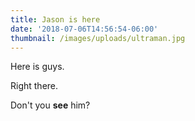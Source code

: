 ```yaml
---
title: Jason is here
date: '2018-07-06T14:56:54-06:00'
thumbnail: /images/uploads/ultraman.jpg
---
```

Here is guys.

Right there. 

Don't you **see** him?
